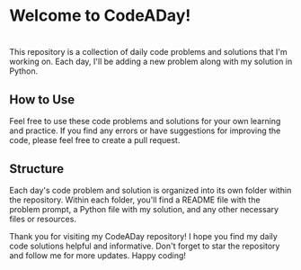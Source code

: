 # Welcome to CodeADay!
<body>
	<h1></h1>
	<p>This repository is a collection of daily code problems and solutions that I'm working on. Each day, I'll be adding a new problem along with my solution in Python.</p>
<h2>How to Use</h2>
<p>Feel free to use these code problems and solutions for your own learning and practice. If you find any errors or have suggestions for improving the code, please feel free to create a pull request.</p>

<h2>Structure</h2>
<p>Each day's code problem and solution is organized into its own folder within the repository. Within each folder, you'll find a README file with the problem prompt, a Python file with my solution, and any other necessary files or resources.</p>

<p>Thank you for visiting my CodeADay repository! I hope you find my daily code solutions helpful and informative. Don't forget to star the repository and follow me for more updates. Happy coding!</p>
</body>
</html>
